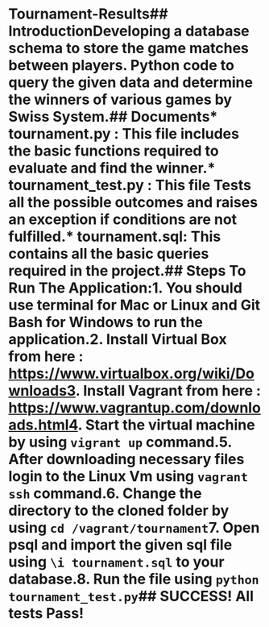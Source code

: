 # Tournament-Results## IntroductionDeveloping a database schema to store the game matches between players. Python code to query the given data and determine the winners of various games by Swiss System.## Documents* tournament.py : This file includes the basic functions required to evaluate and find the winner.* tournament_test.py : This file Tests all the possible outcomes and raises an exception if conditions are not fulfilled.* tournament.sql: This contains all the basic queries required in the project.## Steps To Run The Application:1. You should use terminal for Mac or Linux and Git Bash for Windows to run the application.2. Install Virtual Box from here : https://www.virtualbox.org/wiki/Downloads3. Install Vagrant from here : https://www.vagrantup.com/downloads.html4. Start the virtual machine by using `vigrant up` command.5. After downloading necessary files login to the Linux Vm using `vagrant ssh` command.6. Change the directory to the cloned folder by using `cd /vagrant/tournament`7. Open psql and import the given sql file using `\i tournament.sql` to your database.8. Run the file using `python tournament_test.py`## SUCCESS! All tests Pass!
